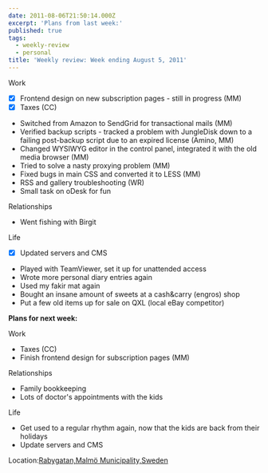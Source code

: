 ```yaml
---
date: 2011-08-06T21:50:14.000Z
excerpt: 'Plans from last week:'
published: true
tags:
  - weekly-review
  - personal
title: 'Weekly review: Week ending August 5, 2011'
---
```

Work

*   [X] Frontend design on new subscription pages - still in progress (MM)
*   [X] Taxes (CC)
*   Switched from Amazon to SendGrid for transactional mails (MM)
*   Verified backup scripts - tracked a problem with JungleDisk down to a failing post-backup script due to an expired license (Amino, MM)
*   Changed WYSIWYG editor in the control panel, integrated it with the old media browser (MM)
*   Tried to solve a nasty proxying problem (MM)
*   Fixed bugs in main CSS and converted it to LESS (MM)
*   RSS and gallery troubleshooting (WR)
*   Small task on oDesk for fun

Relationships

*   Went fishing with Birgit

Life

*   [X] Updated servers and CMS
*   Played with TeamViewer, set it up for unattended access
*   Wrote more personal diary entries again
*   Used my fakir mat again
*   Bought an insane amount of sweets at a cash&carry (engros) shop
*   Put a few old items up for sale on QXL (local eBay competitor)

**Plans for next week:**

Work

*   Taxes (CC)
*   Finish frontend design for subscription pages (MM)

Relationships

*   Family bookkeeping
*   Lots of doctor's appointments with the kids

Life

*   Get used to a regular rhythm again, now that the kids are back from their holidays
*   Update servers and CMS

Location:[Rabygatan,Malmö Municipality,Sweden](https://www.google.com/maps/place/55%C2%B035'06.9%22N+12%C2%B056'28.8%22E/@55.585246,12.9391313,17z/data=!3m1!4b1!4m5!3m4!1s0x0:0x0!8m2!3d55.585246!4d12.94132)
